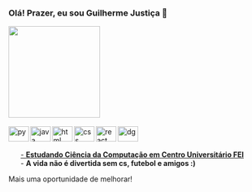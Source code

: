 ### Olá! Prazer, eu sou Guilherme Justiça 👋

<!--
**GuiJustica/guijustica** is a ✨ _special_ ✨ repository because its `README.md` (this file) appears on your GitHub profile.

Here are some ideas to get you started:
-->

<div>
  <a href="https://github.com/GuiJustica?tab=repositories">   
  <img height="180em" src="https://github-readme-stats.vercel.app/api?username=guijustica&show_icons=true&theme=transparent">
</div>
<div style="display:inline_block">
  <br>
  <img align="left" alt="py" height="30" width="40" src="https://cdn.jsdelivr.net/gh/devicons/devicon@latest/icons/python/python-original.svg" />
  <img align="left" alt="java" height="30" width="40" src="https://cdn.jsdelivr.net/gh/devicons/devicon@latest/icons/java/java-original.svg" />
  <img align="left" alt="html" height="30" width="40" src="https://cdn.jsdelivr.net/gh/devicons/devicon@latest/icons/html5/html5-original.svg" />
  <img align="left" alt="css" height="30" width="40" src="https://cdn.jsdelivr.net/gh/devicons/devicon@latest/icons/css3/css3-original.svg" />        
  <img align="left" alt="react" height="30" width="40" src="https://cdn.jsdelivr.net/gh/devicons/devicon@latest/icons/react/react-original.svg" />  
  <img align="left" alt="dg" height="30" width="40" src="https://cdn.jsdelivr.net/gh/devicons/devicon@latest/icons/datagrip/datagrip-original.svg" />
 </div>         
  <br>
    
##

<ul>
 - <strong>Estudando Ciência da Computação em <a href="https://portal.fei.edu.br">Centro Universitário FEI</a></strong><br>
 - <strong>A vida não é divertida sem cs, futebol e amigos :)</strong>
</ul>

Mais uma oportunidade de melhorar!

